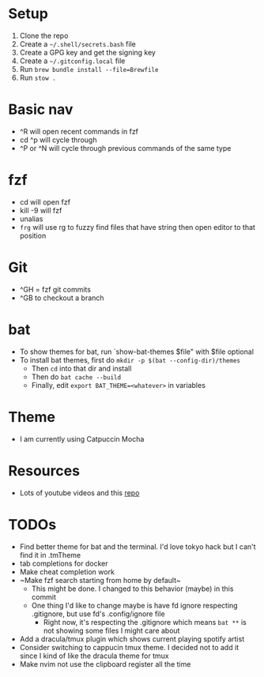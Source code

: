 # Setup
1. Clone the repo
2. Create a `~/.shell/secrets.bash` file
3. Create a GPG key and get the signing key
4. Create a `~/.gitconfig.local` file
5. Run `brew bundle install --file=Brewfile`
6. Run `stow .`

# Basic nav
- ^R will open recent commands in fzf
- cd ^p will cycle through 
- ^P or ^N will cycle through previous commands of the same type

# fzf
- cd <TAB> will open fzf
- kill -9 <TAB> will fzf
- unalias <TAB>
- `frg` will use rg to fuzzy find files that have string then open editor to that position

# Git
- ^GH = fzf git commits
- ^GB to checkout a branch

# bat
- To show themes for bat, run `show-bat-themes $file" with $file optional
- To install bat themes, first do `mkdir -p $(bat --config-dir)/themes`
  - Then `cd` into that dir and install
  - Then do `bat cache --build`
  - Finally, edit `export BAT_THEME=<whatever>` in variables

# Theme
- I am currently using Catpuccin Mocha

# Resources
- Lots of youtube videos and this [repo](https://github.com/johnalanwoods/maintained-modern-unix)


# TODOs
- Find better theme for bat and the terminal. 
  I'd love tokyo hack but I can't find it in .tmTheme
- tab completions for docker
- Make cheat completion work
- ~Make fzf search starting from home by default~
  - This might be done. I changed to this behavior (maybe) in this commit
  - One thing I'd like to change maybe is have fd ignore respecting .gitignore, but use fd's .config/ignore file
    - Right now, it's respecting the .gitignore which means `bat **` is not showing some files I might care about
- Add a dracula/tmux plugin which shows current playing spotify artist
- Consider switching to cappucin tmux theme. I decided not to add it since I kind of like the dracula theme for tmux
- Make nvim not use the clipboard register all the time
